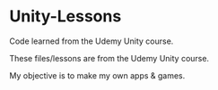 # Unity-Lessons
Code learned from the Udemy Unity course.

These files/lessons are from the Udemy Unity course.

My objective is to make my own apps & games.
